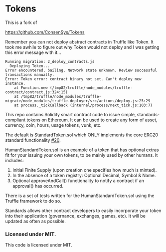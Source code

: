 # Tokens

This is a fork of

https://github.com/ConsenSys/Tokens

Remember you can not deploy abstract contracts in Truffle like Token.
It took me awhile to figure out why Token would not deploy and I was
getting this error message with it...

```
Running migration: 2_deploy_contracts.js
  Deploying Token...
Error encountered, bailing. Network state unknown. Review successful transactions manually.
Error: Token error: contract binary not set. Can't deploy new instance.
    at Function.new (/tmp82/truffle/node_modules/truffle-contract/contract.js:324:15)
    at /tmp82/truffle/node_modules/truffle-migrate/node_modules/truffle-deployer/src/actions/deploy.js:25:29
    at process._tickCallback (internal/process/next_tick.js:103:7)
```

This repo contains Solidity smart contract code to issue simple, standards-compliant tokens on Ethereum. It can be used to create any form of asset, currency, coin, hours, usage tokens, vunk, etc.  

The default is StandardToken.sol which ONLY implements the core ERC20 standard functionality [#20](https://github.com/ethereum/EIPs/issues/20).  

HumanStandardToken.sol is an example of a token that has optional extras fit for your issuing your own tokens, to be mainly used by other humans. It includes:  

1. Initial Finite Supply (upon creation one specifies how much is minted).  
2. In the absence of a token registry: Optional Decimal, Symbol & Name.  
3. Optional approveAndCall() functionality to notify a contract if an approval() has occurred.  

There is a set of tests written for the HumanStandardToken.sol using the Truffle framework to do so.

Standards allows other contract developers to easily incorporate your token into their application (governance, exchanges, games, etc). It will be updated as often as possible.  

### Licensed under MIT.  

This code is licensed under MIT.
